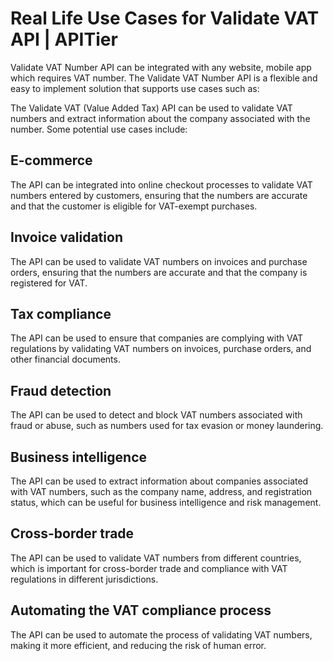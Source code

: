 # Real Life Use Cases for Validate VAT API  | APITier

Validate VAT Number API can be integrated with any website, mobile app which requires VAT number.
The Validate VAT Number API  is a flexible and easy to implement solution that supports use cases such as:

The Validate VAT (Value Added Tax) API can be used to validate VAT numbers and extract information about the company associated with the number. Some potential use cases include:

## E-commerce
The API can be integrated into online checkout processes to validate VAT numbers entered by customers, ensuring that the numbers are accurate and that the customer is eligible for VAT-exempt purchases.

## Invoice validation
The API can be used to validate VAT numbers on invoices and purchase orders, ensuring that the numbers are accurate and that the company is registered for VAT.

## Tax compliance
The API can be used to ensure that companies are complying with VAT regulations by validating VAT numbers on invoices, purchase orders, and other financial documents.

## Fraud detection
The API can be used to detect and block VAT numbers associated with fraud or abuse, such as numbers used for tax evasion or money laundering.

## Business intelligence
The API can be used to extract information about companies associated with VAT numbers, such as the company name, address, and registration status, which can be useful for business intelligence and risk management.

## Cross-border trade
The API can be used to validate VAT numbers from different countries, which is important for cross-border trade and compliance with VAT regulations in different jurisdictions.

## Automating the VAT compliance process
The API can be used to automate the process of validating VAT numbers, making it more efficient, and reducing the risk of human error.


